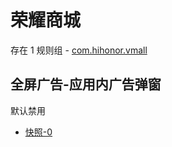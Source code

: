 # 荣耀商城

存在 1 规则组 - [com.hihonor.vmall](/src/apps/com.hihonor.vmall.ts)

## 全屏广告-应用内广告弹窗

默认禁用

- [快照-0](https://i.gkd.li/import/13060881)

